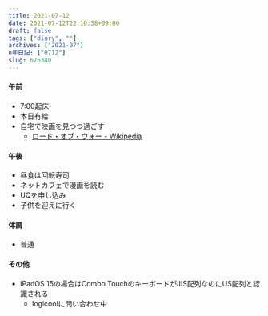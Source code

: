 ```yaml
---
title: 2021-07-12
date: 2021-07-12T22:10:38+09:00
draft: false
tags: ["diary", ""]
archives: ["2021-07"]
n年日記: ["0712"]
slug: 676340
---
```

#### 午前
- 7:00起床
- 本日有給
- 自宅で映画を見つつ過ごす
  - [ロード・オブ・ウォー - Wikipedia](https://ja.wikipedia.org/wiki/%E3%83%AD%E3%83%BC%E3%83%89%E3%83%BB%E3%82%AA%E3%83%96%E3%83%BB%E3%82%A6%E3%82%A9%E3%83%BC)
#### 午後
- 昼食は回転寿司
- ネットカフェで漫画を読む
- UQを申し込み
- 子供を迎えに行く
#### 体調
- 普通
#### その他
- iPadOS 15の場合はCombo TouchのキーボードがJIS配列なのにUS配列と認識される
  - logicoolに問い合わせ中